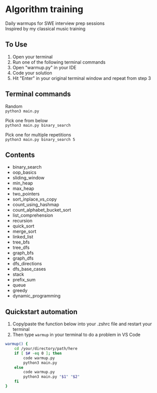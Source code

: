 # Algorithm training
Daily warmups for SWE interview prep sessions  
Inspired by my classical music training


## To Use
1. Open your terminal
2. Run one of the following terminal commands
3. Open "warmup.py" in your IDE
4. Code your solution
5. Hit "Enter" in your original terminal window and repeat from step 3



## Terminal commands
Random  
`python3 main.py`

Pick one from below  
`python3 main.py binary_search`

Pick one for multiple repetitions  
`python3 main.py binary_search 5`



## Contents
- binary_search
- oop_basics
- sliding_window
- min_heap
- max_heap
- two_pointers
- sort_inplace_vs_copy
- count_using_hashmap
- count_alphabet_bucket_sort
- list_comprehension
- recursion
- quick_sort
- merge_sort
- linked_list
- tree_bfs
- tree_dfs
- graph_bfs
- graph_dfs
- dfs_directions
- dfs_base_cases
- stack
- prefix_sum
- queue
- greedy
- dynamic_programming


## Quickstart automation
1. Copy/paste the function below into your .zshrc file and restart your terminal  
2. Then type `warmup` in your terminal to do a problem in VS Code  
  
``` Bash
warmup() {
    cd /your/directory/path/here
    if [ $# -eq 0 ]; then
        code warmup.py
        python3 main.py
    else
        code warmup.py
        python3 main.py "$1" "$2"
    fi
}
```